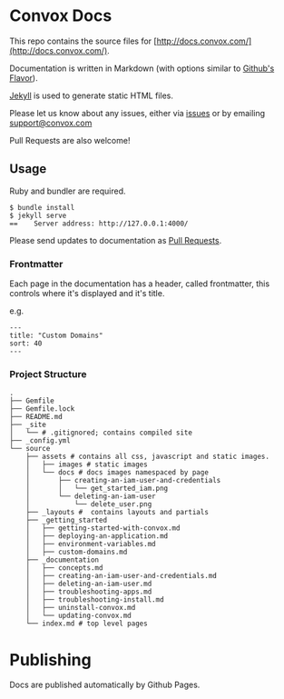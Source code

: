 # Convox Docs

This repo contains the source files for [http://docs.convox.com/](http://docs.convox.com/).

Documentation is written in Markdown (with options similar to [Github's Flavor](https://help.github.com/articles/github-flavored-markdown/)).

[Jekyll](https://http://jekyllrb.com//) is used to generate static HTML files.

Please let us know about any issues, either via [issues](/issues) or by emailing [support@convox.com](mailto:support@convox.com)

Pull Requests are also welcome!

## Usage

Ruby and bundler are required.

```shell
$ bundle install
$ jekyll serve
==    Server address: http://127.0.0.1:4000/
```

Please send updates to documentation as [Pull Requests](/pulls).


### Frontmatter

Each page in the documentation has a header, called frontmatter, this controls where it's displayed and it's title.

e.g.

```
---
title: "Custom Domains"
sort: 40
---
```

### Project Structure

```
.
├── Gemfile
├── Gemfile.lock
├── README.md
├── _site
│   └── # .gitignored; contains compiled site
├── _config.yml
└── source
    ├── assets # contains all css, javascript and static images.
    │   ├── images # static images
    │   └── docs # docs images namespaced by page
    │       ├── creating-an-iam-user-and-credentials
    │       │   └── get_started_iam.png
    │       └── deleting-an-iam-user
    │           └── delete_user.png
    ├── _layouts #  contains layouts and partials
    ├── _getting_started
    │   ├── getting-started-with-convox.md
    │   ├── deploying-an-application.md
    │   ├── environment-variables.md
    │   ├── custom-domains.md
    ├── _documentation
    │   ├── concepts.md
    │   ├── creating-an-iam-user-and-credentials.md
    │   ├── deleting-an-iam-user.md
    │   ├── troubleshooting-apps.md
    │   ├── troubleshooting-install.md
    │   ├── uninstall-convox.md
    │   └── updating-convox.md
    └── index.md # top level pages
```

# Publishing

Docs are published automatically by Github Pages.

